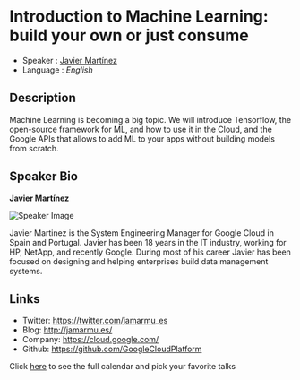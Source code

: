 Introduction to Machine Learning: build your own or just consume
===================================

* Speaker   : [Javier Martínez](https://twitter.com/jamarmu_es)
* Language  : *English*

Description
-----------

Machine Learning is becoming a big topic. We will introduce Tensorflow, the open-source framework for ML, and how to use it in the Cloud, and the Google APIs that allows to add ML to your apps without building models from scratch.

Speaker Bio
-----------

**Javier Martínez**

![Speaker Image](https://github.com/PixelsCamp/talks/blob/master/img/avier-martinez.png?raw=true)

Javier Martinez is the System Engineering Manager for Google Cloud in Spain and Portugal. Javier has been 18 years in the IT industry, working for HP, NetApp, and recently Google. During most of his career Javier has been focused on designing and helping enterprises build data management systems.

Links
-----

* Twitter: https://twitter.com/jamarmu_es
* Blog: http://jamarmu.es/
* Company: https://cloud.google.com/
* Github: https://github.com/GoogleCloudPlatform

Click [here][1] to see the full calendar and pick your favorite talks

[1]: https://pixels.camp/schedule/
